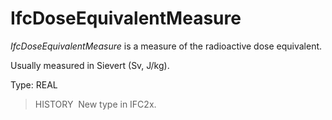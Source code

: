 IfcDoseEquivalentMeasure
========================

_IfcDoseEquivalentMeasure_ is a measure of the radioactive dose equivalent.

Usually measured in Sievert (Sv, J/kg).

Type: REAL

> HISTORY&nbsp; New type in IFC2x.

